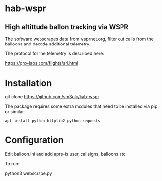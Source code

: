 # hab-wspr

## High altittude ballon tracking via WSPR

The software webscrapes data from wsprnet.org, filter out calls from the balloons and decode additional telemetry.

The protocol for the telemetry is described here:

https://qrp-labs.com/flights/s4.html


# Installation

  git clone https://github.com/sm3ulc/hab-wspr

The package requires some extra modules that need to be installed via pip or similar

    apt install python-httplib2 python-requests

# Configuration

Edit balloon.ini and add aprs-is user, callsigns, balloons etc


To run:

   python3 webscrape.py
